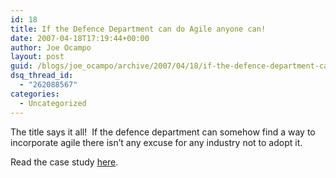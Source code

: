```yaml
---
id: 18
title: If the Defence Department can do Agile anyone can!
date: 2007-04-18T17:19:44+00:00
author: Joe Ocampo
layout: post
guid: /blogs/joe_ocampo/archive/2007/04/18/if-the-defence-department-can-do-agile-anyone-can.aspx
dsq_thread_id:
  - "262088567"
categories:
  - Uncategorized
---
```

The title says it all!&nbsp; If the defence department can somehow find a way to incorporate agile there isn&#8217;t any excuse for any industry not to adopt it.

Read the case study [here](http://www.agilejournal.com/content/view/313/33/).